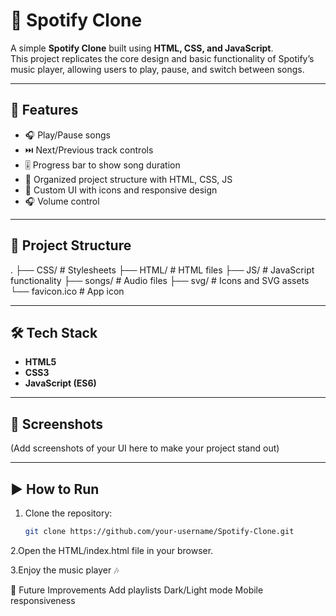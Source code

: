 # 🎵 Spotify Clone

A simple **Spotify Clone** built using **HTML, CSS, and JavaScript**.  
This project replicates the core design and basic functionality of Spotify’s music player, allowing users to play, pause, and switch between songs.

---

## 🚀 Features
- 🎧 Play/Pause songs
- ⏭️ Next/Previous track controls
- 🎚️ Progress bar to show song duration
- 📂 Organized project structure with HTML, CSS, JS
- 🎨 Custom UI with icons and responsive design
- 🎧 Volume control

---

## 📂 Project Structure
.
├── CSS/ # Stylesheets
├── HTML/ # HTML files
├── JS/ # JavaScript functionality
├── songs/ # Audio files
├── svg/ # Icons and SVG assets
└── favicon.ico # App icon


---

## 🛠️ Tech Stack
- **HTML5**
- **CSS3**
- **JavaScript (ES6)**

---

## 📸 Screenshots
(Add screenshots of your UI here to make your project stand out)

---

## ▶️ How to Run
1. Clone the repository:
   ```bash
   git clone https://github.com/your-username/Spotify-Clone.git
2.Open the HTML/index.html file in your browser.

3.Enjoy the music player 🎶

🌟 Future Improvements
Add playlists
Dark/Light mode
Mobile responsiveness
